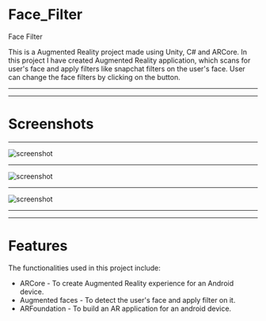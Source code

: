 # Face_Filter
Face Filter

This is a Augmented Reality project made using Unity, C# and ARCore.
In this project I have created Augmented Reality application, which scans for user's face and apply filters like snapchat filters on the user's face. User can change the face filters by clicking on the button.  
___
___
# Screenshots
___
![screenshot](/ScreenShots/1.jpg)
___
![screenshot](/ScreenShots/2.jpg)
___
![screenshot](/ScreenShots/3.jpg)
___
___
# Features
The functionalities used in this project include:
  * ARCore - To create Augmented Reality experience for an Android device.
  * Augmented faces - To detect the user's face and apply filter on it.
  * ARFoundation - To build an AR application for an android device.

